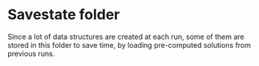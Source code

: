 # Savestate folder

Since a lot of data structures are created at each run,
some of them are stored in this folder to save time,
by loading pre-computed solutions from previous runs.